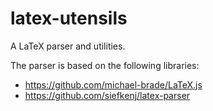 # latex-utensils

A LaTeX parser and utilities.

The parser is based on the following libraries:

- https://github.com/michael-brade/LaTeX.js
- https://github.com/siefkenj/latex-parser